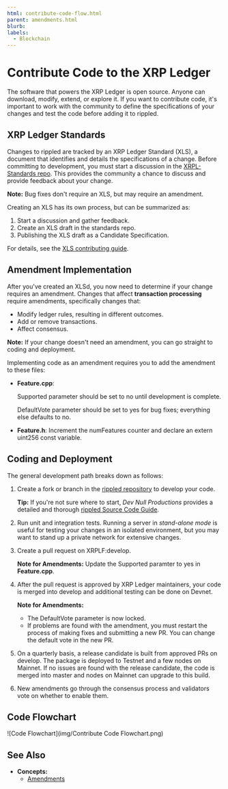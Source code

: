 ```yaml
---
html: contribute-code-flow.html
parent: amendments.html
blurb: 
labels:
  - Blockchain
---
```

# Contribute Code to the XRP Ledger

The software that powers the XRP Ledger is open source. Anyone can download, modify, extend, or explore it. If you want to contribute code, it's important to work with the community to define the specifications of your changes and test the code before adding it to <span class="code-snippet">rippled</span>.


## XRP Ledger Standards

Changes to <span class="code-snippet">rippled</span> are tracked by an XRP Ledger Standard (XLS), a document that identifies and details the specifications of a change. Before committing to development, you must start a discussion in the [XRPL-Standards repo](https://github.com/XRPLF/XRPL-Standards/discussions). This provides the community a chance to discuss and provide feedback about your change.

**Note:** Bug fixes don't require an XLS, but may require an amendment.

Creating an XLS has its own process, but can be summarized as:

1. Start a discussion and gather feedback.
2. Create an XLS draft in the standards repo.
3. Publishing the XLS draft as a Candidate Specification.

For details, see the [XLS contributing guide](https://github.com/XRPLF/XRPL-Standards/blob/master/CONTRIBUTING.md).


## Amendment Implementation

After you've created an XLSd, you now need to determine if your change requires an amendment. Changes that affect **transaction processing** require amendments, specifically changes that:

- Modify ledger rules, resulting in different outcomes.
- Add or remove transactions.
- Affect consensus.

**Note:** If your change doesn't need an amendment, you can go straight to coding and deployment.

Implementing code as an amendment requires you to add the amendment to these files:

- **Feature.cpp**:

  <span class="code-snippet">Supported</span> parameter should be set to <span class="code-snippet">no</span> until development is complete.

  <span class="code-snippet">DefaultVote</span> parameter should be set to <span class="code-snippet">yes</span> for bug fixes; everything else defaults to <span class="code-snippet">no</span>.

- **Feature.h**: Increment the <span class="code-snippet">numFeatures</span> counter and declare an <span class="code-snippet">extern uint256 const</span> variable.


## Coding and Deployment

The general development path breaks down as follows:

1. Create a fork or branch in the [<span class="code-snippet">rippled</span> repository](https://github.com/XRPLF/rippled) to develop your code.

    **Tip:** If you're not sure where to start, _Dev Null Productions_ provides a detailed and thorough [<span class="code-snippet">rippled</span> Source Code Guide](https://xrpintel.com/source).

2. Run unit and integration tests. Running a server in _stand-alone mode_ is useful for testing your changes in an isolated environment, but you may want to stand up a private network for extensive changes.

3. Create a pull request on <span class="code-snippet">XRPLF:develop</span>.

    **Note for Amendments:** Update the <span class="code-snippet">Supported</span> paramter to <span class="code-snippet">yes</span> in **Feature.cpp**.

4. After the pull request is approved by XRP Ledger maintainers, your code is merged into <span class="code-snippet">develop</span> and additional testing can be done on Devnet.

    **Note for Amendments:**
    - The <span class="code-snippet">DefaultVote</span> parameter is now locked.
    - If problems are found with the amendment, you must restart the process of making fixes and submitting a new PR. You can change the default vote in the new PR.

5. On a quarterly basis, a release candidate is built from approved PRs on <span class="code-snippet">develop</span>. The package is deployed to Testnet and a few nodes on Mainnet. If no issues are found with the release candidate, the code is merged into <span class="code-snippet">master</span> and nodes on Mainnet can upgrade to this build.

6. New amendments go through the consensus process and validators vote on whether to enable them.


## Code Flowchart

![Code Flowchart](img/Contribute Code Flowchart.png)


## See Also

- **Concepts:**
    - [Amendments](amendments.html)